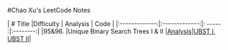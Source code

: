 #Chao Xu's LeetCode Notes


| # Title       |Difficulty     | Analysis | Code     |
|:-------------:|:-------------:|: -----  :|:--------:|
|95&96. |Unique Binary Search Trees I & II |[Analysis](unique_binary_search_tree_I&&II.html)|[UBST I](https://github.com/chaoxu1990/LeetCode/blob/master/C%2B%2B/Unique%20Binary%20Search%20Trees.cpp), [UBST II](https://github.com/chaoxu1990/LeetCode/blob/master/C%2B%2B/Unique%20Binary%20Search%20Trees%20II.cpp)|
